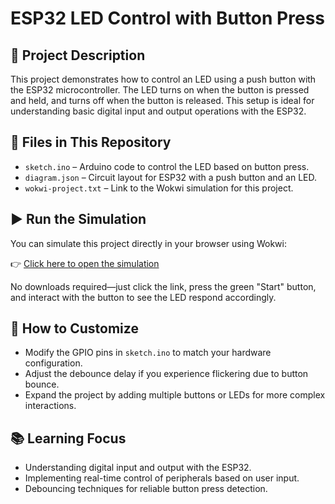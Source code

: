 # ESP32 LED Control with Button Press
  
## 🚦 Project Description

This project demonstrates how to control an LED using a push button with the ESP32 microcontroller. The LED turns on when the button is pressed and held, and turns off when the button is released. This setup is ideal for understanding basic digital input and output operations with the ESP32.

## 📁 Files in This Repository

- `sketch.ino` – Arduino code to control the LED based on button press.
- `diagram.json` – Circuit layout for ESP32 with a push button and an LED.
- `wokwi-project.txt` – Link to the Wokwi simulation for this project.

## ▶️ Run the Simulation

You can simulate this project directly in your browser using Wokwi:

👉 [Click here to open the simulation](https://wokwi.com/projects/431717547665132545)

No downloads required—just click the link, press the green "Start" button, and interact with the button to see the LED respond accordingly.

## 🔧 How to Customize

- Modify the GPIO pins in `sketch.ino` to match your hardware configuration.
- Adjust the debounce delay if you experience flickering due to button bounce.
- Expand the project by adding multiple buttons or LEDs for more complex interactions.

## 📚 Learning Focus

- Understanding digital input and output with the ESP32.
- Implementing real-time control of peripherals based on user input.
- Debouncing techniques for reliable button press detection.

